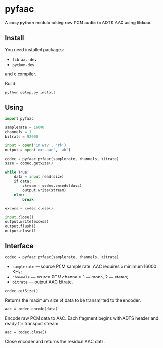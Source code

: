 # pyfaac

A easy python module taking raw PCM audio to ADTS AAC using libfaac.

## Install

You need installed packages:

- `libfaac-dev`
- `python-dev`

and c compiler.


Build:

`python setup.py install`


## Using

```python
import pyfaac

samplerate = 16000
channels = 1
bitrate = 92000

input = open('in.wav', 'rb')
output = open('out.aac', 'wb')

codec = pyfaac.pyfaac(samplerate, channels, bitrate)
size = codec.getSize()

while True:
    data = input.read(size)
    if data:
        stream = codec.encode(data)
        output.write(stream)
    else:
        break

excess = codec.close()

input.close()
output.write(excess)
output.flush()
output.close()
```

## Interface

```
codec = pyfaac.pyfaac(samplerate, channels, bitrate)
```

- `samplerate` — source PCM sample rate. AAC requires a minimum 16000 KHz;
- `channels` — source PCM channels. 1 — mono, 2 — stereo;
- `bitrate` — output AAC bitrate.

```
codec.getSize()
```

Returns the maximum size of data to be transmitted to the encoder.

```
aac = codec.encode(data)
```

Encode raw PCM data to AAC. Each fragment begins with ADTS header and ready for transport stream.

```
aac = codec.close()
```

Close encoder and returns the residual AAC data.